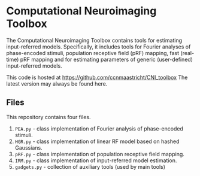 # Computational Neuroimaging Toolbox

The Computational Neuroimaging Toolbox contains tools for estimating input-referred models. Specifically, it includes tools for Fourier analyses of phase-encoded stimuli, population receptive field (pRF) mapping, fast (real-time) pRF mapping and for estimating parameters of generic (user-defined) input-referred models.

This code is hosted at https://github.com/ccnmaastricht/CNI_toolbox
The latest version may always be found here.

## Files
This repository contains four files.
1. `PEA.py`     - class implementation of Fourier analysis of phase-encoded stimuli.
4. `HGR.py`      - class implementation of linear RF model based on hashed Gaussians.
3. `pRF.py`     - class implementation of population receptive field mapping.
4. `IRM.py`     - class implementation of input-referred model estimation.
5. `gadgets.py` - collection of auxiliary tools (used by main tools)
